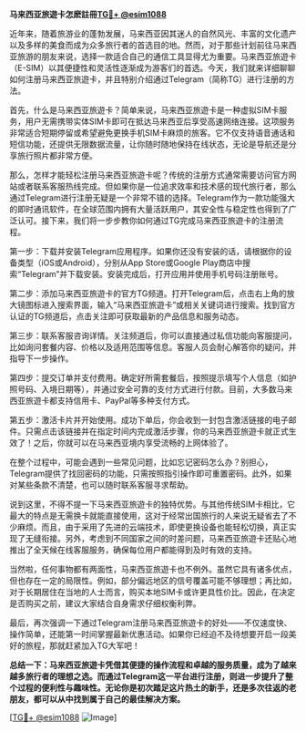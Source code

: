 **马来西亚旅遊卡怎麽註冊[TG💪+ @esim1088](https://t.me/s/esim1088)**

近年来，随着旅游业的蓬勃发展，马来西亚因其迷人的自然风光、丰富的文化遗产以及多样的美食而成为众多旅行者的首选目的地。然而，对于那些计划前往马来西亚旅游的朋友来说，选择一款适合自己的通信工具显得尤为重要。马来西亚旅遊卡（E-SIM）以其便捷性和灵活性逐渐成为游客们的首选。今天，我们就来详细聊聊如何注册马来西亚旅遊卡，并且特别介绍通过Telegram（简称TG）进行注册的方法。

首先，什么是马来西亚旅遊卡？简单来说，马来西亚旅遊卡是一种虚拟SIM卡服务，用户无需携带实体SIM卡即可在抵达马来西亚后享受高速网络连接。这项服务非常适合短期停留或希望避免更换手机SIM卡麻烦的旅客。它不仅支持语音通话和短信功能，还提供无限数据流量，让你随时随地保持在线状态，无论是导航还是分享旅行照片都非常方便。

那么，怎样才能轻松注册马来西亚旅遊卡呢？传统的注册方式通常需要访问官方网站或者联系客服热线完成。但如果你是一位追求效率和技术感的现代旅行者，那么通过Telegram进行注册无疑是一个非常不错的选择。Telegram作为一款功能强大的即时通讯软件，在全球范围内拥有大量活跃用户，其安全性与稳定性也得到了广泛认可。接下来，我们将一步步教你如何通过TG完成马来西亚旅遊卡的注册流程。

第一步：下载并安装Telegram应用程序。如果你还没有安装的话，请根据你的设备类型（iOS或Android），分别从App Store或Google Play商店中搜索“Telegram”并下载安装。安装完成后，打开应用并使用手机号码注册账号。

第二步：添加马来西亚旅遊卡的官方TG频道。打开Telegram后，点击右上角的放大镜图标进入搜索界面，输入“马来西亚旅遊卡”或相关关键词进行搜索。找到官方认证的TG频道后，点击关注即可获取最新的产品信息和服务动态。

第三步：联系客服咨询详情。关注频道后，你可以直接通过私信功能向客服提问，比如询问套餐内容、价格以及适用范围等信息。客服人员会耐心解答你的疑问，并指导下一步操作。

第四步：提交订单并支付费用。确定好所需套餐后，按照提示填写个人信息（如护照号码、入境日期等），并通过安全可靠的支付方式进行付款。目前，大多数马来西亚旅遊卡都支持信用卡、PayPal等多种支付方式。

第五步：激活卡片并开始使用。成功下单后，你会收到一封包含激活链接的电子邮件。只需点击该链接并在指定时间内完成激活步骤，你的马来西亚旅遊卡就正式生效了！之后，你就可以在马来西亚境内享受流畅的上网体验了。

在整个过程中，可能会遇到一些常见问题，比如忘记密码怎么办？别担心，Telegram提供了找回密码的功能，只需按照指引操作即可重置密码。此外，如果对某些条款不清楚，也可以随时联系客服寻求帮助。

说到这里，不得不提一下马来西亚旅遊卡的独特优势。与其他传统SIM卡相比，它最大的特点是无需换卡就能直接使用，这对于经常出国旅行的人来说无疑省去了不少麻烦。而且，由于采用了先进的云端技术，即使更换设备也能轻松切换，真正实现了无缝衔接。另外，考虑到不同国家之间的时差问题，马来西亚旅遊卡还贴心地推出了全天候在线客服服务，确保每位用户都能得到及时有效的支持。

当然啦，任何事物都有两面性，马来西亚旅遊卡也不例外。虽然它具有诸多优点，但也存在一定的局限性。例如，部分偏远地区的信号覆盖可能不够理想；再比如，对于长期居住在当地的人士而言，购买本地SIM卡或许更具性价比。因此，在决定是否购买之前，建议大家结合自身需求仔细权衡利弊。

最后，再次强调一下通过Telegram注册马来西亚旅遊卡的好处——不仅速度快、操作简单，还能第一时间掌握最新优惠活动。如果你已经迫不及待想要开启一段美好的旅程，那就赶紧加入TG大军吧！

**总结一下：马来西亚旅遊卡凭借其便捷的操作流程和卓越的服务质量，成为了越来越多旅行者的理想之选。而通过Telegram这一平台进行注册，则进一步提升了整个过程的便利性与趣味性。无论你是初次踏足这片热土的新手，还是多次往返的老朋友，都可以从中找到属于自己的最佳解决方案。**

[[TG💪+ @esim1088](https://t.me/s/esim1088) ![Image](https://i.postimg.cc/4NQfJmqS/Snipaste-2025-05-13-00-14-12.png)]